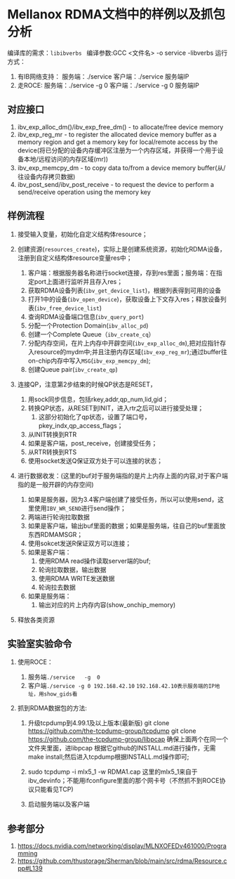 <!--
 * @Descripttion: 
 * @version: 
 * @Author: tylerytr
 * @Date: 2022-10-30 22:25:57
 * @LastEditTime: 2023-03-04 15:26:00
 * @LastEditors: tylerytr
 * @FilePath: /mytest/nic_cas/README.md
 * Email:601576661@qq.com
 * Copyright (c) 2022 by tyleryin, All Rights Reserved. 
-->
# Mellanox RDMA文档中的样例以及抓包分析
编译库的需求：`libibverbs `
编译参数:GCC <文件名>  -o service  -libverbs
运行方式：
1. 有IB网络支持：
       服务端：./service
       客户端：./service 服务端IP
 2. 走ROCE:
       服务端：./service   -g  0
       客户端：./service -g 0  服务端IP
## 对应接口
1. ibv_exp_alloc_dm()/ibv_exp_free_dm() - to allocate/free device memory
2. ibv_exp_reg_mr - to register the allocated device memory buffer as a memory region and get a memory key for local/remote access by the device(将已分配的设备内存缓冲区注册为一个内存区域，并获得一个用于设备本地/远程访问的内存区域(mr))
3. ibv_exp_memcpy_dm - to copy data to/from a device memory buffer(从/往设备内存拷贝数据)
4. ibv_post_send/ibv_post_receive - to request the device to perform a send/receive operation using the memory key

## 样例流程
1. 接受输入变量，初始化自定义结构体resource；
2. 创建资源(`resources_create`)，实际上是创建系统资源，初始化RDMA设备，注册到自定义结构体resource变量res中；
      1. 客户端：根据服务器名称进行socket连接，存到res里面；服务端：在指定port上面进行监听并且存入res；
      2. 获取RDMA设备列表(`ibv_get_device_list`)，根据列表得到可用的设备
      3. 打开1中的设备(`ibv_open_device`)，获取设备上下文存入res；释放设备列表(`ibv_free_device_list`)
      4. 查询RDMA设备端口信息(`ibv_query_port`)
      5. 分配一个Protection Domain(`ibv_alloc_pd`)
      6. 创建一个Complete Queue（`ibv_create_cq`）
      7. 分配内存空间，在片上内存中开辟空间(`ibv_exp_alloc_dm`),把对应指针存入resource的mydm中;并且注册内存区域(`ibv_exp_reg_mr`);通过buffer往on-chip内存中写入`MSG`(`ibv_exp_memcpy_dm`);
      8. 创建Queue pair(`ibv_create_qp`)

3. 连接QP，注意第2步结束的时候QP状态是RESET，
   1. 用sock同步信息，包括rkey,addr,qp_num,lid,gid；
   2. 转换QP状态，从RESET到INIT，进入rtr之后可以进行接受处理；
      1. 这部分初始化了qp状态，设置了端口号，pkey_indx,qp_access_flags；
   3. 从INIT转换到RTR
   4. 如果是客户端，post_receive，创建接受任务；
   5. 从RTR转换到RTS
   6. 使用socket发送Q保证双方处于可以连接的状态；

4.  进行数据收发：(这里的buf对于服务端指的是片上内存上面的内容,对于客户端指的是一般开辟的内存空间)
    1.  如果是服务器，因为3.4客户端创建了接受任务，所以可以使用send，这里使用`IBV_WR_SEND`进行send操作；
    2.  两端进行轮询拉取数据
    3.  如果是客户端，输出buf里面的数据；如果是服务端，往自己的buf里面放东西RDMAMSGR；
    4.  使用sokcet发送R保证双方可以连接；
    5.  如果是客户端：
        1. 使用RDMA read操作读取server端的buf;
        2. 轮询拉取数据，输出数据
        3. 使用RDMA WRITE发送数据
        4. 轮询拉去数据
    6.  如果是服务端：
        1. 输出对应的片上内存内容(show_onchip_memory)
5. 释放各类资源

## 实验室实验命令
1. 使用ROCE：
   1. 服务端`./service   -g  0`
   2. 客户端`./service -g 0 192.168.42.10` `192.168.42.10表示服务端的IP地址，用show_gids看`

2. 抓到RDMA数据包的方法:
   1. 升级tcpdump到4.99.1及以上版本(最新版)
		git clone https://github.com/the-tcpdump-group/tcpdump 
		git clone https://github.com/the-tcpdump-group/libpcap
		确保上面两个在同一个文件夹里面，进libpcap 根据它github的INSTALL.md进行操作，无需make install;然后进入tcpdump根据INSTALL.md操作即可;
		
	2. sudo tcpdump -i mlx5_1 -w RDMA1.cap
      这里的mlx5_1来自于ibv_devinfo；不能用ifconfigure里面的那个网卡号（不然抓不到ROCE协议只能看见TCP)
   1. 启动服务端以及客户端

## 参考部分
1. https://docs.nvidia.com/networking/display/MLNXOFEDv461000/Programming
2. https://github.com/thustorage/Sherman/blob/main/src/rdma/Resource.cpp#L139
